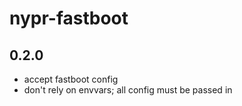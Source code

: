 # nypr-fastboot

## 0.2.0
- accept fastboot config
- don't rely on envvars; all config must be passed in
